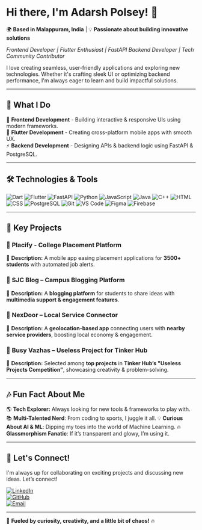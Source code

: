 # Hi there, I'm Adarsh Polsey! 👋  

🌍 **Based in Malappuram, India** | 💡 **Passionate about building innovative solutions**  

*Frontend Developer | Flutter Enthusiast | FastAPI Backend Developer | Tech Community Contributor*  

I love creating seamless, user-friendly applications and exploring new technologies. Whether it's crafting sleek UI or optimizing backend performance, I'm always eager to learn and build impactful solutions.  

---

## 🚀 **What I Do**  

🎨 **Frontend Development** - Building interactive & responsive UIs using modern frameworks.  
📱 **Flutter Development** - Creating cross-platform mobile apps with smooth UX.  
⚡ **Backend Development** - Designing APIs & backend logic using FastAPI & PostgreSQL.

---

## 🛠️ **Technologies & Tools**  

![Dart](https://skillicons.dev/icons?i=dart)  ![Flutter](https://skillicons.dev/icons?i=flutter)  ![FastAPI](https://skillicons.dev/icons?i=fastapi)  ![Python](https://skillicons.dev/icons?i=python)  ![JavaScript](https://skillicons.dev/icons?i=javascript)  ![Java](https://skillicons.dev/icons?i=java)  ![C++](https://skillicons.dev/icons?i=cpp)  ![HTML](https://skillicons.dev/icons?i=html)  ![CSS](https://skillicons.dev/icons?i=css)  ![PostgreSQL](https://skillicons.dev/icons?i=postgresql)  ![Git](https://skillicons.dev/icons?i=git)  ![VS Code](https://skillicons.dev/icons?i=vscode)  ![Figma](https://skillicons.dev/icons?i=figma)  ![Firebase](https://skillicons.dev/icons?i=firebase)

---

## 🚀 **Key Projects**  

### 🔹 **Placify - College Placement Platform**  
📌 **Description:** A mobile app easing placement applications for **3500+ students** with automated job alerts.  

### 🔹 **SJC Blog – Campus Blogging Platform**  
📌 **Description:** A **blogging platform** for students to share ideas with **multimedia support & engagement features**.  

### 🔹 **NexDoor – Local Service Connector**  
📌 **Description:** A **geolocation-based app** connecting users with **nearby service providers**, boosting local economy & engagement.  

### 🔹 **Busy Vazhas – Useless Project for Tinker Hub**  
📌 **Description:** Selected among **top projects** in **Tinker Hub’s "Useless Projects Competition"**, showcasing creativity & problem-solving.  

---

## 🎶 **Fun Fact About Me**  

🌎 **Tech Explorer:** Always looking for new tools & frameworks to play with.  
📚 **Multi-Talented Nerd**: From coding to sports, I juggle it all.
💡 **Curious About AI & ML**: Dipping my toes into the world of Machine Learning.
🔥 **Glassmorphism Fanatic**: If it’s transparent and glowy, I’m using it.  

---

## 🌟 **Let's Connect!**  

I'm always up for collaborating on exciting projects and discussing new ideas. Let’s connect!  

[![LinkedIn](https://img.shields.io/badge/-LinkedIn-0A66C2?style=flat-square&logo=linkedin&logoColor=white)](https://www.linkedin.com/in/adarsh-polsey/)  
[![GitHub](https://img.shields.io/badge/-GitHub-181717?style=flat-square&logo=github&logoColor=white)](https://github.com/Adarsh-Polsey)  
[![Email](https://img.shields.io/badge/-Email-D14836?style=flat-square&logo=gmail&logoColor=white)](mailto:adarshpolsey7@gmail.com)  

---

🚀 **Fueled by curiosity, creativity, and a little bit of chaos!** 🔥 
